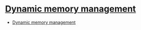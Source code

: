 # [Dynamic memory management](https://en.cppreference.com/w/cpp/memory)

- [Dynamic memory management](#dynamic-memory-management)

